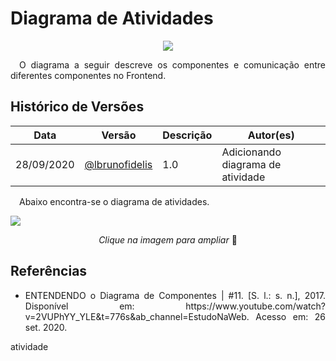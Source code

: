 # Diagrama de Atividades

<div style="display: flex; justify-content: center; align-items:center;">
    <img src="https://unbarqdsw.github.io/2020.1_G11_SYA/assets/modelagem/diagram.png">
</div>

<p align="justify">&emsp;O diagrama a seguir descreve os componentes e comunicação entre diferentes componentes no Frontend.</p>

## **Histórico de Versões**
Data | Versão | Descrição | Autor(es) 
---- | ----------- | ------ | ---------
28/09/2020 | [@lbrunofidelis](http://github.com/lbrunofidelis)| 1.0 | Adicionando diagrama de atividade|

<p align="justify">&emsp;Abaixo encontra-se o diagrama de atividades.</p>

[![](https://unbarqdsw.github.io/2020.1_G11_SYA/assets/modelagem/atividade.png)](https://unbarqdsw.github.io/2020.1_G11_SYA/assets/modelagem/atividade.jpg)
<p align="center"><i>Clique na imagem para ampliar</i> 🔎 </p>

## **Referências**
 * <p align="justify">ENTENDENDO o Diagrama de Componentes | #11. [S. l.: s. n.], 2017. Disponível em: https://www.youtube.com/watch?v=2VUPhYY_YLE&t=776s&ab_channel=EstudoNaWeb. Acesso em: 26 set. 2020.</p>

atividade